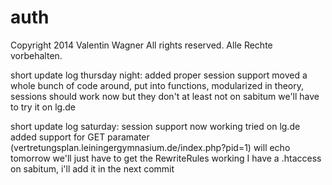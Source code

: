 auth
====
Copyright 2014 Valentin Wagner
All rights reserved.
Alle Rechte vorbehalten.


short update log thursday night:
added proper session support
moved a whole bunch of code around, put into functions, modularized
in theory, sessions should work now
but they don't
at least not on sabitum
we'll have to try it on lg.de


short update log saturday:
session support now working
tried on lg.de
added support for GET paramater (vertretungsplan.leiningergymnasium.de/index.php?pid=1) will echo tomorrow
we'll just have to get the RewriteRules working
I have a .htaccess on sabitum, i'll add it in the next commit
